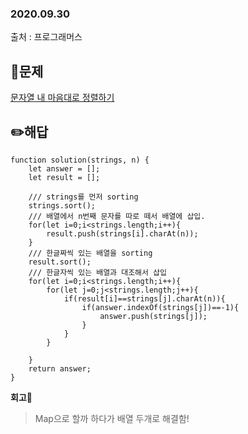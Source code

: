 ### 2020.09.30

출처 : 프로그래머스

## 📝문제

[문자열 내 마음대로 정렬하기](https://programmers.co.kr/learn/courses/30/lessons/12915)

## ✏️해답

```
function solution(strings, n) {
    let answer = [];
    let result = [];

    /// strings를 먼저 sorting
    strings.sort();
    /// 배열에서 n번째 문자를 따로 떼서 배열에 삽입.
    for(let i=0;i<strings.length;i++){
        result.push(strings[i].charAt(n));
    }
    /// 한글짜씩 있는 배열을 sorting
    result.sort();
    /// 한글자씩 있는 배열과 대조해서 삽입
    for(let i=0;i<strings.length;i++){
        for(let j=0;j<strings.length;j++){
            if(result[i]==strings[j].charAt(n)){
                if(answer.indexOf(strings[j])==-1){
                    answer.push(strings[j]);    
                }     
            }
        }

    }
    return answer;
}
```

**회고🧐**

> Map으로 할까 하다가 배열 두개로 해결함!